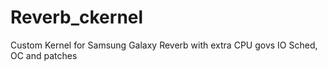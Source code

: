 Reverb_ckernel
==============

Custom Kernel for Samsung Galaxy Reverb with extra CPU govs IO Sched, OC and patches